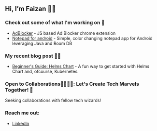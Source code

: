 ##  Hi, I’m Faizan 👋🏻
### Check out some of what I'm working on 🦾
- [AdBlocker](https://github.com/DevFaizann/adblocker/tree/popup) - JS based Ad Blocker chrome extension
- [Notepad for android](https://github.com/DevFaizann/Notepad-Color-Notes) - Simple, color changing notepad app for Android leveraging Java and Room DB
  
### My recent blog post ✍🏻
- [Beginner's Guide: Helms Chart](https://medium.com/@faizanmansuri.work/fun-and-easy-guide-to-helm-charts-for-kubernetes-dae75435c30f) - A fun way to get started with Helms Chart and, ofcourse, Kubernetes.

### Open to Collaborations🫱🏼‍🫲🏼: Let's Create Tech Marvels Together! 🚀

Seeking collaborations with fellow tech wizards!

### Reach me out:
- [LinkedIn](https://www.linkedin.com/in/faizanmansuri/)

<!---
DevFaizann/DevFaizann is a ✨ special ✨ repository because its `README.md` (this file) appears on your GitHub profile.
You can click the Preview link to take a look at your changes.
--->
